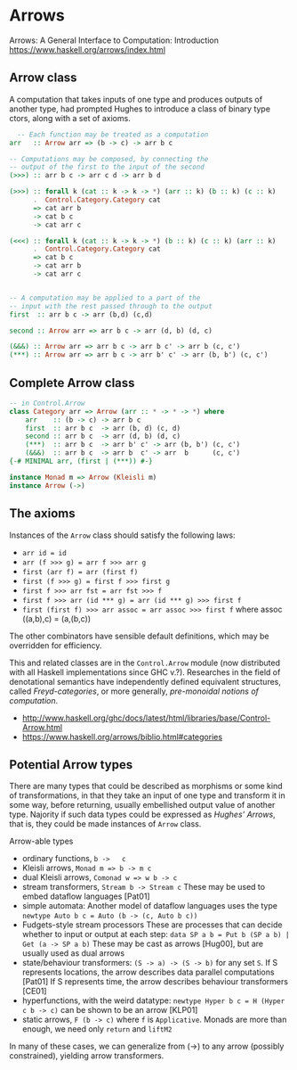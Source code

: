 # Arrows

Arrows: A General Interface to Computation: Introduction
https://www.haskell.org/arrows/index.html


## Arrow class

A computation that takes inputs of one type and produces outputs of another type, had prompted Hughes to introduce a class of binary type ctors, along with a set of axioms.

```hs
  -- Each function may be treated as a computation
arr   :: Arrow arr => (b -> c) -> arr b c

-- Computations may be composed, by connecting the
-- output of the first to the input of the second
(>>>) :: arr b c -> arr c d -> arr b d

(>>>) :: forall k (cat :: k -> k -> *) (arr :: k) (b :: k) (c :: k)
      .  Control.Category.Category cat
      => cat arr b
      -> cat b c
      -> cat arr c

(<<<) :: forall k (cat :: k -> k -> *) (b :: k) (c :: k) (arr :: k)
      .  Control.Category.Category cat
      => cat b c
      -> cat arr b
      -> cat arr c


-- A computation may be applied to a part of the
-- input with the rest passed through to the output
first  :: arr b c -> arr (b,d) (c,d)

second :: Arrow arr => arr b c -> arr (d, b) (d, c)

(&&&) :: Arrow arr => arr b c -> arr b c' -> arr b (c, c')
(***) :: Arrow arr => arr b c -> arr b' c' -> arr (b, b') (c, c')
```

## Complete Arrow class


```hs
-- in Control.Arrow
class Category arr => Arrow (arr :: * -> * -> *) where
    arr    :: (b -> c) -> arr b c
    first  :: arr b c  -> arr (b, d) (c, d)
    second :: arr b c  -> arr (d, b) (d, c)
    (***)  :: arr b c  -> arr b' c' -> arr (b, b') (c, c')
    (&&&)  :: arr b c  -> arr b  c' -> arr  b      (c, c')
{-# MINIMAL arr, (first | (***)) #-}

instance Monad m => Arrow (Kleisli m)
instance Arrow (->)
```


## The axioms

Instances of the `Arrow` class should satisfy the following laws:
* `arr id = id`
* `arr (f >>> g) = arr f >>> arr g`
* `first (arr f) = arr (first f)`
* `first (f >>> g) = first f >>> first g`
* `first f >>> arr fst = arr fst >>> f`
* `first f >>> arr (id *** g) = arr (id *** g) >>> first f`
* `first (first f) >>> arr assoc = arr assoc >>> first f`
  where                    assoc ((a,b),c) = (a,(b,c))

The other combinators have sensible default definitions, which may be overridden for efficiency.



This and related classes are in the `Control.Arrow` module (now distributed with all Haskell implementations since GHC v.?). Researches in the field of denotational semantics have independently defined equivalent structures, called *Freyd-categories*, or more generally, *pre-monoidal notions of computation*.

- http://www.haskell.org/ghc/docs/latest/html/libraries/base/Control-Arrow.html
- https://www.haskell.org/arrows/biblio.html#categories


## Potential Arrow types

There are many types that could be described as morphisms or some kind of transformations, in that they take an input of one type and transform it in some way, before returning, usually embellished output value of another type. Najority if such data types could be expressed as *Hughes' Arrows*, that is, they could be made instances of `Arrow` class.

Arrow-able types
* ordinary functions,        `b ->   c`
* Kleisli arrows, `Monad m => b -> m c`
* dual Kleisli arrows, `Comonad w => w b -> c`
* stream transformers, `Stream b -> Stream c`
  These may be used to embed dataflow languages [Pat01]
* simple automata: Another model of dataflow languages uses the type
  `newtype Auto b c = Auto (b -> (c, Auto b c))`
* Fudgets-style stream processors
  These are processes that can decide whether to input or output at each step:
    `data SP a b = Put b (SP a b) | Get (a -> SP a b)`
  These may be cast as arrows [Hug00], but are usually used as dual arrows
* state/behaviour transformers: `(S -> a) -> (S -> b)` for any set `S`. If S
  represents locations, the arrow describes data parallel computations [Pat01] If S represents time, the arrow describes behaviour transformers [CE01]
* hyperfunctions, with the weird datatype:
    `newtype Hyper b c = H (Hyper c b -> c)`
  can be shown to be an arrow [KLP01]
* static arrows, `F (b -> c)` where `f` is `Applicative`. Monads are more than enough, we need only `return` and `liftM2`

In many of these cases, we can generalize from (->) to any arrow (possibly constrained), yielding arrow transformers.
